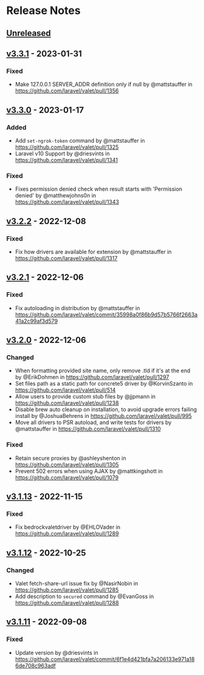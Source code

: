 # Release Notes

## [Unreleased](https://github.com/laravel/valet/compare/v3.3.1...master)

## [v3.3.1](https://github.com/laravel/valet/compare/v3.3.0...v3.3.1) - 2023-01-31

### Fixed

- Make 127.0.0.1 SERVER_ADDR definition only if null by @mattstauffer in https://github.com/laravel/valet/pull/1356

## [v3.3.0](https://github.com/laravel/valet/compare/v3.2.2...v3.3.0) - 2023-01-17

### Added

- Add `set-ngrok-token` command by @mattstauffer in https://github.com/laravel/valet/pull/1325
- Laravel v10 Support by @driesvints in https://github.com/laravel/valet/pull/1341

### Fixed

- Fixes permission denied check when result starts with 'Permission denied' by @matthewjohns0n in https://github.com/laravel/valet/pull/1343

## [v3.2.2](https://github.com/laravel/valet/compare/v3.2.1...v3.2.2) - 2022-12-08

### Fixed

- Fix how drivers are available for extension by @mattstauffer in https://github.com/laravel/valet/pull/1317

## [v3.2.1](https://github.com/laravel/valet/compare/v3.2.0...v3.2.1) - 2022-12-06

### Fixed

- Fix autoloading in distribution by @mattstauffer in https://github.com/laravel/valet/commit/35998a0f86b9d57b5766f2663a41a2c99af3d579

## [v3.2.0](https://github.com/laravel/valet/compare/v3.1.13...v3.2.0) - 2022-12-06

### Changed

- When formatting provided site name, only remove .tld if it's at the end by @ErikDohmen in https://github.com/laravel/valet/pull/1297
- Set files path as a static path for concrete5 driver by @KorvinSzanto in https://github.com/laravel/valet/pull/514
- Allow users to provide custom stub files by @jjpmann in https://github.com/laravel/valet/pull/1238
- Disable brew auto cleanup on installation, to avoid upgrade errors failing install by @JoshuaBehrens in https://github.com/laravel/valet/pull/995
- Move all drivers to PSR autoload, and write tests for drivers by @mattstauffer in https://github.com/laravel/valet/pull/1310

### Fixed

- Retain secure proxies by @ashleyshenton in https://github.com/laravel/valet/pull/1305
- Prevent 502 errors when using AJAX by @mattkingshott in https://github.com/laravel/valet/pull/1079

## [v3.1.13](https://github.com/laravel/valet/compare/v3.1.12...v3.1.13) - 2022-11-15

### Fixed

- Fix bedrockvaletdriver by @EHLOVader in https://github.com/laravel/valet/pull/1289

## [v3.1.12](https://github.com/laravel/valet/compare/v3.1.11...v3.1.12) - 2022-10-25

### Changed

- Valet fetch-share-url issue fix by @NasirNobin in https://github.com/laravel/valet/pull/1285
- Add description to `secured` command by @EvanGoss in https://github.com/laravel/valet/pull/1288

## [v3.1.11](https://github.com/laravel/valet/compare/v3.1.9...v3.1.11) - 2022-09-08

### Fixed

- Update version by @driesvints in https://github.com/laravel/valet/commit/6f1e4d421bfa7a206133e971a186de708c963adf
